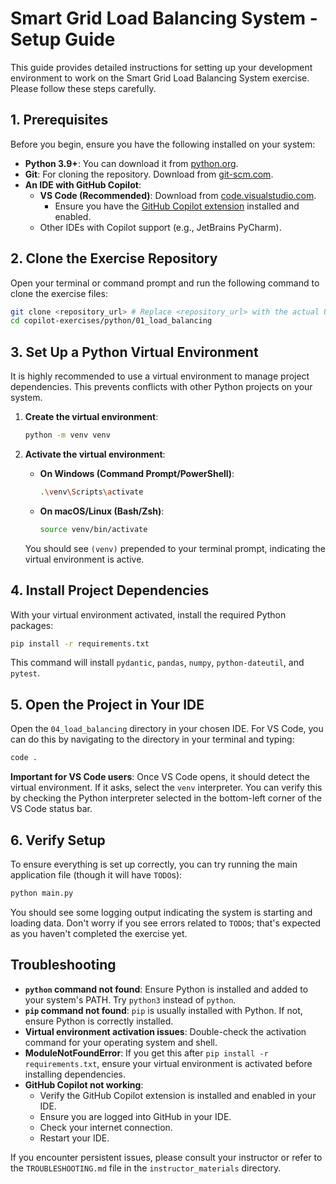 # Smart Grid Load Balancing System - Setup Guide

This guide provides detailed instructions for setting up your development environment to work on the Smart Grid Load Balancing System exercise. Please follow these steps carefully.

## 1. Prerequisites

Before you begin, ensure you have the following installed on your system:

-   **Python 3.9+**: You can download it from [python.org](https://www.python.org/downloads/).
-   **Git**: For cloning the repository. Download from [git-scm.com](https://git-scm.com/downloads).
-   **An IDE with GitHub Copilot**: 
    -   **VS Code (Recommended)**: Download from [code.visualstudio.com](https://code.visualstudio.com/).
        -   Ensure you have the [GitHub Copilot extension](https://marketplace.visualstudio.com/items?itemName=GitHub.copilot) installed and enabled.
    -   Other IDEs with Copilot support (e.g., JetBrains PyCharm).

## 2. Clone the Exercise Repository

Open your terminal or command prompt and run the following command to clone the exercise files:

```bash
git clone <repository_url> # Replace <repository_url> with the actual URL
cd copilot-exercises/python/01_load_balancing
```

## 3. Set Up a Python Virtual Environment

It is highly recommended to use a virtual environment to manage project dependencies. This prevents conflicts with other Python projects on your system.

1.  **Create the virtual environment**:
    ```bash
    python -m venv venv
    ```

2.  **Activate the virtual environment**:
    -   **On Windows (Command Prompt/PowerShell)**:
        ```bash
        .\venv\Scripts\activate
        ```
    -   **On macOS/Linux (Bash/Zsh)**:
        ```bash
        source venv/bin/activate
        ```
    You should see `(venv)` prepended to your terminal prompt, indicating the virtual environment is active.

## 4. Install Project Dependencies

With your virtual environment activated, install the required Python packages:

```bash
pip install -r requirements.txt
```

This command will install `pydantic`, `pandas`, `numpy`, `python-dateutil`, and `pytest`.

## 5. Open the Project in Your IDE

Open the `04_load_balancing` directory in your chosen IDE. For VS Code, you can do this by navigating to the directory in your terminal and typing:

```bash
code .
```

**Important for VS Code users**: Once VS Code opens, it should detect the virtual environment. If it asks, select the `venv` interpreter. You can verify this by checking the Python interpreter selected in the bottom-left corner of the VS Code status bar.

## 6. Verify Setup

To ensure everything is set up correctly, you can try running the main application file (though it will have `TODO`s):

```bash
python main.py
```

You should see some logging output indicating the system is starting and loading data. Don't worry if you see errors related to `TODO`s; that's expected as you haven't completed the exercise yet.

## Troubleshooting

-   **`python` command not found**: Ensure Python is installed and added to your system's PATH. Try `python3` instead of `python`.
-   **`pip` command not found**: `pip` is usually installed with Python. If not, ensure Python is correctly installed.
-   **Virtual environment activation issues**: Double-check the activation command for your operating system and shell.
-   **ModuleNotFoundError**: If you get this after `pip install -r requirements.txt`, ensure your virtual environment is activated before installing dependencies.
-   **GitHub Copilot not working**: 
    -   Verify the GitHub Copilot extension is installed and enabled in your IDE.
    -   Ensure you are logged into GitHub in your IDE.
    -   Check your internet connection.
    -   Restart your IDE.

If you encounter persistent issues, please consult your instructor or refer to the `TROUBLESHOOTING.md` file in the `instructor_materials` directory.
